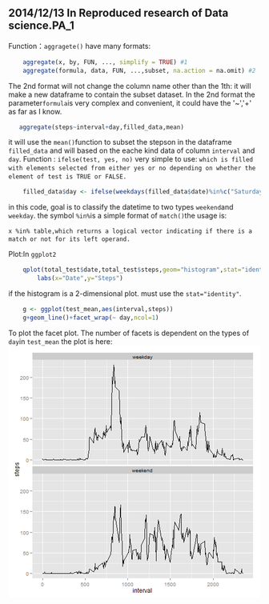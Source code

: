 2014/12/13 In Reproduced research of Data science.PA_1
--------------------------
Function：<code>aggragete()</code> have many formats:
```r
    aggregate(x, by, FUN, ..., simplify = TRUE) #1
    aggregate(formula, data, FUN, ...,subset, na.action = na.omit) #2
```
The 2nd format will not change the column name other than the 1th: it will make a new dataframe to contain the subset dataset.
In the 2nd format the parameter`formula`is very complex and convenient, it could have the '~','+' as far as I know.
```r
   aggregate(steps~interval+day,filled_data,mean)
```
it will use the `mean()`function to subset the stepson in the dataframe `filled_data` and will based on the eache kind data of column `interval` and `day`.
Function : `ifelse(test, yes, no)` very simple to use:
`which is filled with elements selected from either yes or no depending on whether the element of test is TRUE or FALSE.`
```r
    filled_data$day <- ifelse(weekdays(filled_data$date)%in%c("Saturday","Sunday"),"weekend","weekday")
```
in this code, goal is to classify the datetime to two types `weekend`and `weekday`.
the symbol `%in%`is a simple format of `match()`the usage is:
    
    x %in% table,which returns a logical vector indicating if there is a match or not for its left operand.

Plot:In `ggplot2`
```r
    qplot(total_test$date,total_test$steps,geom="histogram",stat="identity")+
        labs(x="Date",y="Steps")
```
if the histogram is a 2-dimensional plot. must use the `stat="identity"`.
```r
    g <- ggplot(test_mean,aes(interval,steps))
    g+geom_line()+facet_wrap(~ day,ncol=1)
```
To plot the facet plot. The number of facets is dependent on the types of `day`in `test_mean`
the plot is here:
![此处输入图片的描述][1]


  [1]: https://raw.githubusercontent.com/yukeitsao/RepData_PeerAssessment1/master/figure/unnamed-chunk-10-1.png